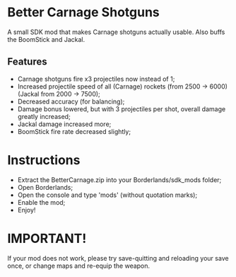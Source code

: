 # Better Carnage Shotguns
A small SDK mod that makes Carnage shotguns actually usable. Also buffs the BoomStick and Jackal.

## Features
- Carnage shotguns fire x3 projectiles now instead of 1;
- Increased projectile speed of all (Carnage) rockets (from 2500 -> 6000) (Jackal from 2000 -> 7500);
- Decreased accuracy (for balancing);
- Damage bonus lowered, but with 3 projectiles per shot, overall damage greatly increased;
- Jackal damage increased more;
- BoomStick fire rate decreased slightly;

# Instructions
- Extract the BetterCarnage.zip into your Borderlands/sdk_mods folder;
- Open Borderlands;
- Open the console and type 'mods' (without quotation marks);
- Enable the mod;
- Enjoy!

# IMPORTANT!
If your mod does not work, please try save-quitting and reloading your save once, or change maps and re-equip the weapon.
